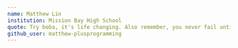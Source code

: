 ```yaml
---
name: Matthew Lin
institution: Mission Bay High School
quote: Try boba, it's life changing. Also remember, you never fail until you give up! 
github_user: matthew-plusprogramming
---
```

